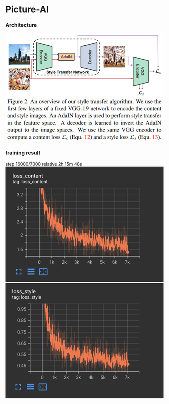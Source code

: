 # Picture-AI

### Architecture

![architecture](./readme/download.png)

### training result 
step 16000/7000
relative 2h 15m 48s
![content_loss](./readme/content_loss.png)
![style_loss](./readme/style_loss.png)


